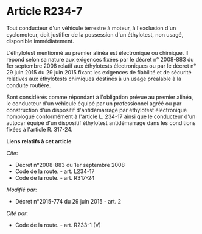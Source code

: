 # Article R234-7

Tout conducteur d'un véhicule terrestre à moteur, à l'exclusion d'un cyclomoteur, doit justifier de la possession d'un
éthylotest, non usagé, disponible immédiatement. 

L'éthylotest mentionné au premier alinéa est électronique ou chimique. Il répond selon sa nature aux exigences fixées par le
décret n° 2008-883 du 1er septembre 2008 relatif aux éthylotests électroniques ou par le décret n° 29 juin 2015 du 29 juin
2015 fixant les exigences de fiabilité et de sécurité relatives aux éthylotests chimiques destinés à un usage préalable à la
conduite routière. 

Sont considérés comme répondant à l'obligation prévue au premier alinéa, le conducteur d'un véhicule équipé par un
professionnel agréé ou par construction d'un dispositif d'antidémarrage par éthylotest électronique homologué conformément à
l'article L. 234-17 ainsi que le conducteur d'un autocar équipé d'un dispositif éthylotest antidémarrage dans les conditions
fixées à l'article R. 317-24.

**Liens relatifs à cet article**

_Cite_:

  - Décret n°2008-883 du 1er septembre 2008
  - Code de la route. - art. L234-17
  - Code de la route. - art. R317-24

_Modifié par_:

  - Décret n°2015-774 du 29 juin 2015 - art. 2

_Cité par_:

  - Code de la route. - art. R233-1 (V)
